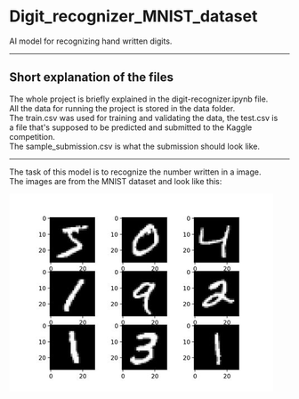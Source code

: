 # Digit_recognizer_MNIST_dataset
AI model for recognizing hand written digits.
<hr>

## Short explanation of the files<br>
The whole project is briefly explained in the digit-recognizer.ipynb file.<br>
All the data for running the project is stored in the data folder.<br>
The train.csv was used for training and validating the data, the test.csv is<br>
a file that's supposed to be predicted and submitted to the Kaggle competition.<br>
The sample_submission.csv is what the submission should look like.<br>
<hr>
The task of this model is to recognize the number written in a image.<br>
The images are from the MNIST dataset and look like this:<br>

![MNIST_data](pictures/mnist.jpg)
